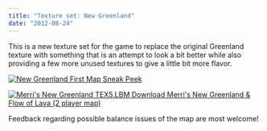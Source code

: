 ```yaml
---
title: "Texture set: New Greenland"
date: "2012-08-24"
---
```


This is a new texture set for the game to replace the original Greenland texture with something that is an attempt to look a bit better while also providing a few more unused textures to give a little bit more flavor.

[![](/wp-content/uploads/2012/08/NewGreenland_FirstMapSneakPeek-300x225.png "New Greenland First Map Sneak Peek")](/wp-content/uploads/2012/08/NewGreenland_FirstMapSneakPeek.png)

 [![](/wp-content/uploads/2012/08/Merris-New-Greenland-TEX5_LBM.png "Merri's New Greenland TEX5.LBM") Download Merri's New Greenland & Flow of Lava (2 player map)](/wp-content/uploads/2012/08/NewGreenlandTEX5-version.zip)

Feedback regarding possible balance issues of the map are most welcome!
